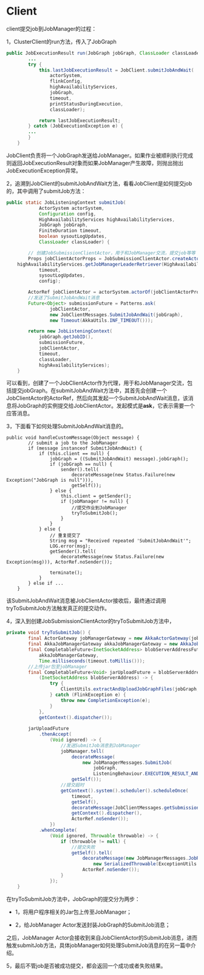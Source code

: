 # Client

client提交job到JobManager的过程：

1，ClusterClient的run方法，传入了JobGraph

```java
public JobExecutionResult run(JobGraph jobGraph, ClassLoader classLoader) throws ProgramInvocationException {
		...
		try {
			this.lastJobExecutionResult = JobClient.submitJobAndWait(
				actorSystem,
				flinkConfig,
				highAvailabilityServices,
				jobGraph,
				timeout,
				printStatusDuringExecution,
				classLoader);

			return lastJobExecutionResult;
		} catch (JobExecutionException e) {
		...
		}
	}
```

JobClient负责将一个JobGraph发送给JobManager。如果作业被顺利执行完成则返回JobExecutionResult对象而如果JobManager产生故障，则抛出抛出JobExecutionException异常。

2，追溯到JobClient的submitJobAndWait方法，看看JobClient是如何提交job的，其中调用了submitJob方法：

```java
public static JobListeningContext submitJob(
			ActorSystem actorSystem,
			Configuration config,
			HighAvailabilityServices highAvailabilityServices,
			JobGraph jobGraph,
			FiniteDuration timeout,
			boolean sysoutLogUpdates,
			ClassLoader classLoader) {

		// 创建JobSubmissionClientActor，用于和JobManager交流，提交job等等
		Props jobClientActorProps = JobSubmissionClientActor.createActorProps(
	highAvailabilityServices.getJobManagerLeaderRetriever(HighAvailabilityServices.DEFAULT_JOB_ID),
			timeout,
			sysoutLogUpdates,
			config);

		ActorRef jobClientActor = actorSystem.actorOf(jobClientActorProps);
		//发送了SubmitJobAndWait消息
		Future<Object> submissionFuture = Patterns.ask(
				jobClientActor,
				new JobClientMessages.SubmitJobAndWait(jobGraph),
				new Timeout(AkkaUtils.INF_TIMEOUT()));

		return new JobListeningContext(
			jobGraph.getJobID(),
			submissionFuture,
			jobClientActor,
			timeout,
			classLoader,
			highAvailabilityServices);
	}
```

可以看到，创建了一个JobClientActor作为代理，用于和JobManager交流，包括提交jobGraph。在submitJobAndWait方法中，其首先会创建一个JobClientActor的ActorRef，然后向其发起一个SubmitJobAndWait消息，该消息将JobGraph的实例提交给JobClientActor。发起模式是**ask**，它表示需要一个应答消息。

3，下面看下如何处理SubmitJobAndWait消息的。

```
public void handleCustomMessage(Object message) {
		// submit a job to the JobManager
		if (message instanceof SubmitJobAndWait) {
			if (this.client == null) {
				jobGraph = ((SubmitJobAndWait) message).jobGraph();
				if (jobGraph == null) {
					sender().tell(
						decorateMessage(new Status.Failure(new Exception("JobGraph is null"))),
						getSelf());
				} else {
					this.client = getSender();
					if (jobManager != null) {
					    //提交作业到JobManager
						tryToSubmitJob();
					}
				}
			} else {
				// 重复提交了
				String msg = "Received repeated 'SubmitJobAndWait'";
				LOG.error(msg);
				getSender().tell(
					decorateMessage(new Status.Failure(new Exception(msg))), ActorRef.noSender());

				terminate();
			}
		} else if ...
	}
```

该SubmitJobAndWait消息被JobClientActor接收后，最终通过调用tryToSubmitJob方法触发真正的提交动作。

4，深入到创建JobSubmissionClientActor的tryToSubmitJob方法中，

```java
private void tryToSubmitJob() {
		final ActorGateway jobManagerGateway = new AkkaActorGateway(jobManager, leaderSessionID);
		final AkkaJobManagerGateway akkaJobManagerGateway = new AkkaJobManagerGateway(jobManagerGateway);
		final CompletableFuture<InetSocketAddress> blobServerAddressFuture = JobClient.retrieveBlobServerAddress(
			akkaJobManagerGateway,
			Time.milliseconds(timeout.toMillis()));
	    //上传jar包至jobManager
		final CompletableFuture<Void> jarUploadFuture = blobServerAddressFuture.thenAcceptAsync(
			(InetSocketAddress blobServerAddress) -> {
				try {
					ClientUtils.extractAndUploadJobGraphFiles(jobGraph, () -> new BlobClient(blobServerAddress, clientConfig));
				} catch (FlinkException e) {
					throw new CompletionException(e);
				}
			},
			getContext().dispatcher());
			
		jarUploadFuture
			.thenAccept(
				(Void ignored) -> {
				    //发送SubmitJob消息到JobManager
					jobManager.tell(
						decorateMessage(
							new JobManagerMessages.SubmitJob(
								jobGraph,
								ListeningBehaviour.EXECUTION_RESULT_AND_STATE_CHANGES)),
						getSelf());
					//提交超时
					getContext().system().scheduler().scheduleOnce(
						timeout,
						getSelf(),
						decorateMessage(JobClientMessages.getSubmissionTimeout()),
						getContext().dispatcher(),
						ActorRef.noSender());
				})
			.whenComplete(
				(Void ignored, Throwable throwable) -> {
					if (throwable != null) {
					    //提交失败
						getSelf().tell( 
							decorateMessage(new JobManagerMessages.JobResultFailure(
								new SerializedThrowable(ExceptionUtils.stripCompletionException(throwable)))),
							ActorRef.noSender());
					}
				});
	}
```

在tryToSubmitJob方法中，JobGraph的提交分为两步：

- 1，将用户程序相关的Jar包上传至JobManager；

- 2，给JobManager Actor发送封装JobGraph的SubmitJob消息；

之后，JobManager Actor会接收到来自JobClientActor的SubmitJob消息，进而触发submitJob方法，具体jobManager如何处理SubmitJob消息的在另一篇中介绍。

5，最后不管job是否被成功提交，都会返回一个成功或者失败结果。

